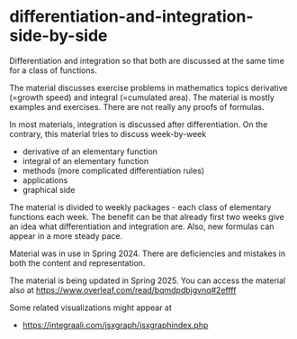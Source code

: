 # differentiation-and-integration-side-by-side
Differentiation and integration so that both are discussed at the same time for a class of functions.

The material discusses exercise problems in mathematics topics derivative (=growth speed) and integral (=cumulated area). The material is mostly examples and exercises. There are not really any proofs of formulas.

In most materials, integration is discussed after differentiation. On the contrary, this material tries to discuss week-by-week
* derivative of an elementary function
* integral of an elementary function
* methods (more complicated differentiation rules)
* applications
* graphical side

The material is divided to weekly packages - each class of elementary functions each week. The benefit can be that already first two weeks give an idea what differentiation and integration are. Also, new formulas can appear in a more steady pace.

Material was in use in Spring 2024. There are deficiencies and mistakes in both the content and representation.

The material is being updated in Spring 2025. You can access the material also at
https://www.overleaf.com/read/bqmdpdbjgvnq#2effff

Some related visualizations might appear at
* https://integraali.com/jsxgraph/jsxgraphindex.php

